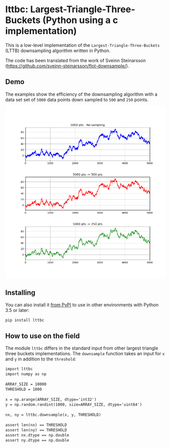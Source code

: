 # lttbc: Largest-Triangle-Three-Buckets (Python using a c implementation)

This is a low-level implementation of the `Largest-Triangle-Three-Buckets` (LTTB) downsampling algorithm written in Python.

The code has been translated from the work of Sveinn Steinarsson (https://github.com/sveinn-steinarsson/flot-downsample/).

## Demo

The examples show the efficiency of the downsampling algorithm with a data set
set of ``5000`` data points down sampled to ``500`` and ``250`` points.

![alt text](images/example.png "source")  

## Installing

You can also install it [from PyPI](https://pypi.org/project/lttbc/)
to use in other environments with Python 3.5 or later:

    pip install lttbc

## How to use on the field

The module ``lttbc`` differs in the standard input from other largest triangle three buckets implementations.
The ``downsample`` function takes an input for ``x`` and ``y`` in addition to the ``threshold``:

    import lttbc
    import numpy as np
    
    ARRAY_SIZE = 10000
    THRESHOLD = 1000
    
    x = np.arange(ARRAY_SIZE, dtype='int32')
    y = np.random.randint(1000, size=ARRAY_SIZE, dtype='uint64')
    
    nx, ny = lttbc.downsample(x, y, THRESHOLD)
    
    assert len(nx) == THRESHOLD
    assert len(ny) == THRESHOLD
    assert nx.dtype == np.double
    assert ny.dtype == np.double
